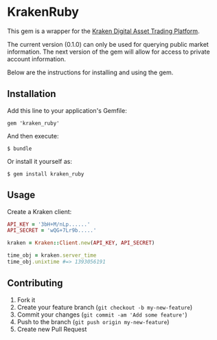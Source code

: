 # KrakenRuby

This gem is a wrapper for the [Kraken Digital Asset Trading Platform](https://www.kraken.com). 

The current version (0.1.0) can only be used for querying public market information. The next version of the gem will allow for access to private account information.

Below are the instructions for installing and using the gem.

## Installation

Add this line to your application's Gemfile:

    gem 'kraken_ruby'

And then execute:

    $ bundle

Or install it yourself as:

    $ gem install kraken_ruby

## Usage

Create a Kraken client:

```ruby
API_KEY = '3bH+M/nLp......'
API_SECRET = 'wQG+7Lr9b.....'

kraken = Kraken::Client.new(API_KEY, API_SECRET)

time_obj = kraken.server_time
time_obj.unixtime #=> 1393056191
```

## Contributing

1. Fork it
2. Create your feature branch (`git checkout -b my-new-feature`)
3. Commit your changes (`git commit -am 'Add some feature'`)
4. Push to the branch (`git push origin my-new-feature`)
5. Create new Pull Request
